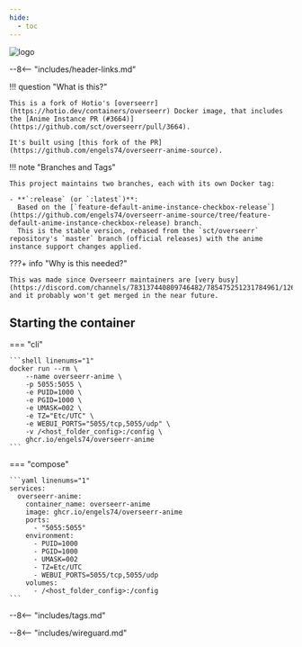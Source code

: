 ```yaml
---
hide:
  - toc
---
```


<div class="image-logo"><img src="https://i.imgur.com/BcvImhI.png" alt="logo"></div>

--8<-- "includes/header-links.md"

!!! question "What is this?"

    This is a fork of Hotio's [overseerr](https://hotio.dev/containers/overseerr) Docker image, that includes the [Anime Instance PR (#3664)](https://github.com/sct/overseerr/pull/3664).

    It's built using [this fork of the PR](https://github.com/engels74/overseerr-anime-source).

!!! note "Branches and Tags"

    This project maintains two branches, each with its own Docker tag:

    - **`:release` (or `:latest`)**:
      Based on the [`feature-default-anime-instance-checkbox-release`](https://github.com/engels74/overseerr-anime-source/tree/feature-default-anime-instance-checkbox-release) branch.
      This is the stable version, rebased from the `sct/overseerr` repository's `master` branch (official releases) with the anime instance support changes applied.

???+ info "Why is this needed?"

    This was made since Overseerr maintainers are [very busy](https://discord.com/channels/783137440809746482/785475251231784961/1262212831579996285), and it probably won't get merged in the near future.

## Starting the container

=== "cli"

    ```shell linenums="1"
    docker run --rm \
        --name overseerr-anime \
        -p 5055:5055 \
        -e PUID=1000 \
        -e PGID=1000 \
        -e UMASK=002 \
        -e TZ="Etc/UTC" \
        -e WEBUI_PORTS="5055/tcp,5055/udp" \
        -v /<host_folder_config>:/config \
        ghcr.io/engels74/overseerr-anime
    ```

=== "compose"

    ```yaml linenums="1"
    services:
      overseerr-anime:
        container_name: overseerr-anime
        image: ghcr.io/engels74/overseerr-anime
        ports:
          - "5055:5055"
        environment:
          - PUID=1000
          - PGID=1000
          - UMASK=002
          - TZ=Etc/UTC
          - WEBUI_PORTS=5055/tcp,5055/udp
        volumes:
          - /<host_folder_config>:/config
    ```

--8<-- "includes/tags.md"

--8<-- "includes/wireguard.md"
